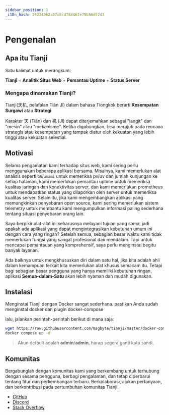 ```yaml
---
sidebar_position: 1
_i18n_hash: 252240b2a37c8c4784462e75b56d5243
---
```

# Pengenalan

## Apa itu Tianji

Satu kalimat untuk merangkum:

**Tianji** = **Analitik Situs Web** + **Pemantau Uptime** + **Status Server**

### Mengapa dinamakan Tianji?

Tianji(天机, pelafalan Tiān Jī) dalam bahasa Tiongkok berarti **Kesempatan Surgawi** atau **Strategi**

Karakter 天 (Tiān) dan 机 (Jī) dapat diterjemahkan sebagai "langit" dan "mesin" atau "mekanisme". Ketika digabungkan, bisa merujuk pada rencana strategis atau kesempatan yang tampak diatur oleh kekuatan yang lebih tinggi atau kekuatan selestial.

## Motivasi

Selama pengamatan kami terhadap situs web, kami sering perlu menggunakan beberapa aplikasi bersama. Misalnya, kami memerlukan alat analisis seperti `GA`/`umami` untuk memeriksa pv/uv dan jumlah kunjungan ke setiap halaman, kami memerlukan pemantau uptime untuk memeriksa kualitas jaringan dan konektivitas server, dan kami memerlukan prometheus untuk mendapatkan status yang dilaporkan oleh server untuk memeriksa kualitas server. Selain itu, jika kami mengembangkan aplikasi yang memungkinkan penyebaran open source, kami sering memerlukan sistem telemetry untuk membantu kami mengumpulkan informasi paling sederhana tentang situasi penyebaran orang lain.

Saya berpikir alat-alat ini seharusnya melayani tujuan yang sama, jadi apakah ada aplikasi yang dapat mengintegrasikan kebutuhan umum ini dengan cara yang ringan? Setelah semua, sebagian besar waktu kami tidak memerlukan fungsi yang sangat profesional dan mendalam. Tapi untuk mencapai pemantauan yang komprehensif, saya perlu menginstal begitu banyak layanan.

Ada baiknya untuk mengkhususkan diri dalam satu hal, jika kita adalah ahli dalam kemampuan terkait kita memerlukan alat khusus semacam itu. Tetapi bagi sebagian besar pengguna yang hanya memiliki kebutuhan ringan, aplikasi **Semua-dalam-Satu** akan lebih nyaman dan mudah digunakan.

## Instalasi

Menginstal Tianji dengan Docker sangat sederhana. pastikan Anda sudah menginstal docker dan plugin docker-compose

lalu, jalankan perintah-perintah berikut di mana saja:

```bash
wget https://raw.githubusercontent.com/msgbyte/tianji/master/docker-compose.yml
docker compose up -d
```

> Akun default adalah **admin**/**admin**, harap segera ganti kata sandi.

## Komunitas

Bergabunglah dengan komunitas kami yang berkembang untuk terhubung dengan sesama pengguna, berbagi pengalaman, dan tetap diperbarui tentang fitur dan perkembangan terbaru. Berkolaborasi, ajukan pertanyaan, dan berkontribusi pada pertumbuhan komunitas Tianji.

- [GitHub](https://github.com/msgbyte/tianji)
- [Discord](https://discord.gg/8Vv47wAEej)
- [Stack Overflow](https://stackoverflow.com/questions/tagged/tianji)
